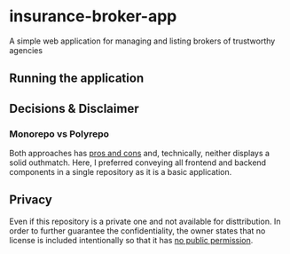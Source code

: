 # insurance-broker-app

A simple web application for managing and listing brokers of trustworthy agencies

## Running the application

## Decisions & Disclaimer

### Monorepo vs Polyrepo

Both approaches has [pros and cons](https://dl.acm.org/doi/pdf/10.1145/3328433.3328435) and, technically, neither displays a solid outhmatch. Here, I preferred conveying all frontend and backend components in a single repository as it is a basic application.

## Privacy

Even if this repository is a private one and not available for disttribution. In order to further guarantee the confidentiality, the owner states that no license is included intentionally so that it has [no public permission](https://choosealicense.com/no-permission/).
